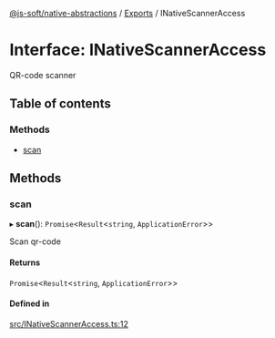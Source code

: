 [@js-soft/native-abstractions](../README.md) / [Exports](../modules.md) / INativeScannerAccess

# Interface: INativeScannerAccess

QR-code scanner

## Table of contents

### Methods

- [scan](INativeScannerAccess.md#scan)

## Methods

### scan

▸ **scan**(): `Promise`<`Result`<`string`, `ApplicationError`\>\>

Scan qr-code

#### Returns

`Promise`<`Result`<`string`, `ApplicationError`\>\>

#### Defined in

[src/INativeScannerAccess.ts:12](https://github.com/js-soft/ts-native-access/blob/20019e8/packages/abstractions/src/INativeScannerAccess.ts#L12)
